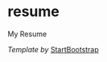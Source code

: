 # resume
 My Resume

<em>Template by </em> [StartBootstrap](https://github.com/StartBootstrap/startbootstrap-resume)